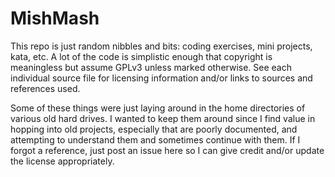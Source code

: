 # MishMash

This repo is just random nibbles and bits: coding exercises, mini projects, kata, etc. A lot of the code is simplistic enough that copyright is meaningless but assume GPLv3 unless marked otherwise. See each individual source file for licensing information and/or links to sources and references used.

Some of these things were just laying around in the home directories of various old hard drives. I wanted to keep them around since I find value in hopping into old projects, especially that are poorly documented, and attempting to understand them and sometimes continue with them. If I forgot a reference, just post an issue here so I can give credit and/or update the license appropriately.

